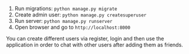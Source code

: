 1. Run migrations: `python manage.py migrate`
1. Create admin user: `python manage.py createsuperuser`
1. Run server: `python manage.py runserver`
1. Open browser and go to `http://localhost:8000`

You can create different users via register, login and then use the application in order to chat with other users after adding them as friends. 
